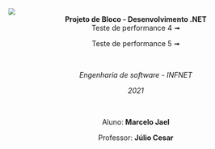 <img src="C:\Users\Marcelo Jael\Desktop\faculdade\icone.png" style="zoom:80%;" />

<div align="center"><strong>Projeto de Bloco - Desenvolvimento .NET</strong> </center>
</br></div>

<center><p style="padding: 5px;">Teste de performance 4 ➟</p>
<p style="padding: 5px">Teste de performance 5 ➟</p></center>
</br>

<center><p><i>Engenharia de software - INFNET</p>
<p>2021</i></p></center>

</br>

<center><p>Aluno: <strong>Marcelo Jael</strong></p>
<p>Professor: <strong>Júlio Cesar</strong></p></center>

